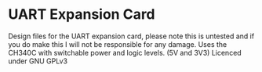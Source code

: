 # UART Expansion Card
 Design files for the UART expansion card, please note this is untested and if you do make this I will not be responsible for any damage. Uses the CH340C with switchable power and logic levels. (5V and 3V3) Licenced under GNU GPLv3
